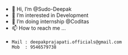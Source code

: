 - 👋 Hi, I’m @Sudo-Deepak
- 👀 I’m interested in Development
- 🌱 I’m doing internship @Coditas
- 📫 How to reach me ...
-     Mail : deepakprajapati.officials@gmail.com
      Mob  : 9546579738

<!---
Sudo-Deepak/Sudo-Deepak is a ✨ special ✨ repository because its `README.md` (this file) appears on your GitHub profile.
You can click the Preview link to take a look at your changes.
--->
